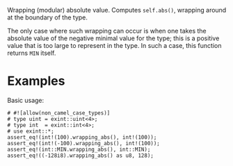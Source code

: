 Wrapping (modular) absolute value. Computes `self.abs()`,
wrapping around at the boundary of the type.

The only case where such wrapping can occur is when one takes the absolute value
of the negative minimal value for the type; this is a positive value that is too
large to represent in the type. In such a case, this function returns `MIN` itself.

# Examples

Basic usage:

```
# #![allow(non_camel_case_types)]
# type uint = exint::uint<4>;
# type int  = exint::int<4>;
# use exint::*;
assert_eq!(int!(100).wrapping_abs(), int!(100));
assert_eq!(int!(-100).wrapping_abs(), int!(100));
assert_eq!(int::MIN.wrapping_abs(), int::MIN);
assert_eq!((-128i8).wrapping_abs() as u8, 128);
```
